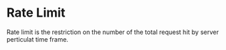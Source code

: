 # Rate Limit

Rate limit is the restriction on the number of the total request hit by server 
perticulat time frame.

